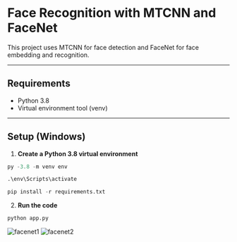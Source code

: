 # Face Recognition with MTCNN and FaceNet

This project uses MTCNN for face detection and FaceNet for face embedding and recognition.

---

## Requirements

- Python 3.8
- Virtual environment tool (venv)

---

## Setup (Windows)

1. **Create a Python 3.8 virtual environment**

``` python
py -3.8 -m venv env

.\env\Scripts\activate

pip install -r requirements.txt

```
2. **Run the code**

```python
python app.py

```

![facenet1](https://github.com/user-attachments/assets/ba3e7c04-9090-4727-9bf4-dc42d6395e59)
![facenet2](https://github.com/user-attachments/assets/d727a8ee-6721-4133-97e4-f580631cb170)
